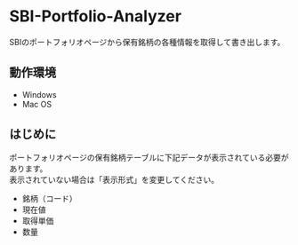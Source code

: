 # SBI-Portfolio-Analyzer
SBIのポートフォリオページから保有銘柄の各種情報を取得して書き出します。

## 動作環境

- Windows
- Mac OS

## はじめに
ポートフォリオページの保有銘柄テーブルに下記データが表示されている必要があります。  
表示されていない場合は「表示形式」を変更してください。

- 銘柄（コード）
- 現在値
- 取得単価
- 数量
